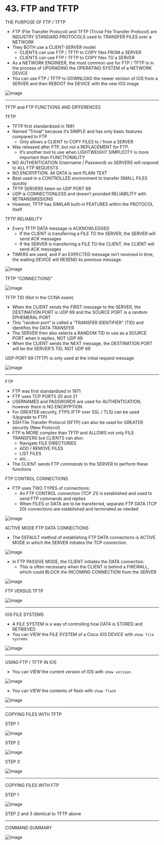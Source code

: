# 43. FTP and TFTP

THE PURPOSE OF FTP / TFTP

- FTP (File Transfer Protocol) and TFTP (Trivial File Transfer Protocol) are INDUSTRY STANDARD PROTOCOLS used to TRANSFER FILES over a NETWORK
- They BOTH use a CLIENT-SERVER model
    - CLIENTS can use FTP / TFTP to COPY files FROM a SERVER
    - CLIENTS can use FTP / TFTP to COPY files TO a SERVER
- As a NETWORK ENGINEER, the most common use for FTP / TFTP is in the process of UPGRADING the OPERATING SYSTEM of a NETWORK DEVICE
- You can use FTP / TFTP to DOWNLOAD the newer version of IOS from a SERVER and then REBOOT the DEVICE with the new IOS image

![image](https://github.com/vanhoangkha/CCNA_Course_Notes/assets/images/placeholder.png)

---

TFTP and FTP FUNCTIONS AND DIFFERENCES

TFTP

- TFTP first standardized in 1981
- Named “Trivial” because it’s SIMPLE and has only basic features compared to FTP
    - Only allows a CLIENT to COPY FILES to / from a SERVER
- Was released after FTP, but not a REPLACEMENT for FTP.
    - It’s another tool to use when LIGHTWEIGHT SIMPLICITY is more important than FUNCTIONALITY
- NO AUTHENTICATION (Username / Password) so SERVERS will respond to ALL FTP REQUESTS
- NO ENCRYPTION. All DATA is sent PLAIN TEXT
- Best used in a CONTROLLED environment to transfer SMALL FILES quickly
- TFTP SERVERS listen on UDP PORT 69
- UDP is CONNECTIONLESS and doesn’t provided RELIABILITY with RETRANSMISSIONS
- However, TFTP has SIMILAR built-in FEATURES within the PROTOCOL itself

TFTP RELIABILITY

- Every TFTP DATA message is ACKNOWLEDGED
    - If the CLIENT is transferring a FILE TO the SERVER, the SERVER will send ACK messages
    - If the SERVER is transferring a FILE TO the CLIENT, the CLIENT will send ACK messages
- TIMERS are used, and if an EXPECTED message isn’t received in time, the waiting DEVICE will RESEND its previous message.

![image](https://github.com/vanhoangkha/CCNA_Course_Notes/assets/images/placeholder.png)

TFTP “CONNECTIONS”

![image](https://github.com/vanhoangkha/CCNA_Course_Notes/assets/images/placeholder.png)

TFTP TID (Not in the CCNA exam)

- When the CLIENT sends the FIRST message to the SERVER, the DESTINATION PORT is UDP 69 and the SOURCE PORT is a random EPHEMERAL PORT
- This “random port” is called a “TRANSFER IDENTIFIER” (TID) and identifies the DATA TRANSFER
- The SERVER then also selects a RANDOM TID to use as a SOURCE PORT when it replies, NOT UDP 69
- When the CLIENT sends the NEXT message, the DESTINATION PORT will be the SERVER’S TID, NOT UDP 69

UDP PORT 69 (TFTP) is only used at the initial request message

![image](https://github.com/vanhoangkha/CCNA_Course_Notes/assets/images/placeholder.png)

--- 

FTP

- FTP was first standardized in 1971
- FTP uses TCP PORTS 20 and 21
- USERNAMES and PASSWORDS are used for AUTHENTICATION, however there is NO ENCRYPTION
- For GREATER security, FTPS (FTP over SSL / TLS) can be used (Upgrade to FTP)
- SSH File Transfer Protocol (SFTP) can also be used for GREATER security (New Protocol)
- FTP is MORE complex than TFTP and ALLOWS not only FILE TRANSFERS but CLIENTS can also:
    - Navigate FILE DIRECTORIES
    - ADD / REMOVE FILES
    - LIST FILES
    - etc…
- The CLIENT sends FTP *commands* to the SERVER to perform these functions

FTP CONTROL CONNECTIONS

- FTP uses TWO TYPES of connections:
    - An FTP CONTROL connection (TCP 21) is established and used to send FTP commands and replies
    - When FILES or DATA are to be transferred, separate FTP DATA (TCP 20) connections are established and terminated as needed

![image](https://github.com/vanhoangkha/CCNA_Course_Notes/assets/images/placeholder.png)

ACTIVE MODE FTP DATA CONNECTIONS

- The DEFAULT method of establishing FTP DATA connections is ACTIVE MODE in which the SERVER initiates the TCP connection.

![image](https://github.com/vanhoangkha/CCNA_Course_Notes/assets/images/placeholder.png)

- In FTP PASSIVE MODE, the CLIENT initiates the DATA connection.
    - This is often necessary when the CLIENT is behind a FIREWALL, which could BLOCK the INCOMING CONNECTION from the SERVER

![image](https://github.com/vanhoangkha/CCNA_Course_Notes/assets/images/placeholder.png)

FTP VERSUS TFTP

![image](https://github.com/vanhoangkha/CCNA_Course_Notes/assets/images/placeholder.png)

---

IOS FILE SYSTEMS

- A FILE SYSTEM is a way of controlling how DATA is STORED and RETRIEVED
- You can VIEW the FILE SYSTEM of a Cisco IOS DEVICE with `show file systems`

![image](https://github.com/vanhoangkha/CCNA_Course_Notes/assets/images/placeholder.png)

---

USING FTP / TFTP IN IOS

- You can VIEW the current version of IOS with `show version`

![image](https://github.com/vanhoangkha/CCNA_Course_Notes/assets/images/placeholder.png)

- You can VIEW the contents of flash with `show flash`

![image](https://github.com/vanhoangkha/CCNA_Course_Notes/assets/images/placeholder.png)

---

COPYING FILES WITH TFTP

STEP 1

![image](https://github.com/vanhoangkha/CCNA_Course_Notes/assets/images/placeholder.png)

STEP 2

![image](https://github.com/vanhoangkha/CCNA_Course_Notes/assets/images/placeholder.png)

STEP 3

![image](https://github.com/vanhoangkha/CCNA_Course_Notes/assets/images/placeholder.png)

---

COPYING FILES WITH FTP

STEP 1

![image](https://github.com/vanhoangkha/CCNA_Course_Notes/assets/images/placeholder.png)

STEP 2 and 3 identical to TFTP above

---

COMMAND SUMMARY

![image](https://github.com/vanhoangkha/CCNA_Course_Notes/assets/images/placeholder.png)
